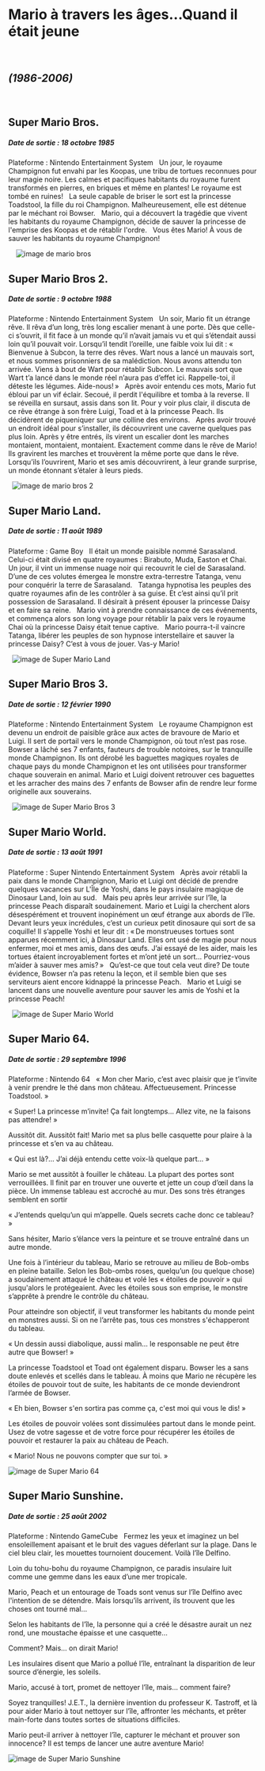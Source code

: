# Mario à travers les âges...Quand il était jeune 

&nbsp;
## _(1986-2006)_
&nbsp;
## Super Mario Bros.
##### Date de sortie : 18 octobre 1985
Plateforme : Nintendo Entertainment System
&nbsp;
Un jour, le royaume Champignon fut envahi par les Koopas, une tribu de tortues reconnues pour leur magie noire. Les calmes et pacifiques habitants du royaume furent transformés en pierres, en briques et même en plantes! Le royaume est tombé en ruines!
&nbsp;
La seule capable de briser le sort est la princesse Toadstool, la fille du roi Champignon. Malheureusement, elle est détenue par le méchant roi Bowser.
&nbsp;
Mario, qui a découvert la tragédie que vivent les habitants du royaume Champignon, décide de sauver la princesse de l'emprise des Koopas et de rétablir l'ordre.
&nbsp;
Vous êtes Mario! À vous de sauver les habitants du royaume Champignon!


&nbsp;
&nbsp;
![image de mario bros](https://mario.nintendo.com/static/62f0c8ceb9375b67329afdbceb24d421/a25bf/screen-3.jpg)
&nbsp;
## Super Mario Bros 2.
##### Date de sortie : 9 octobre 1988
Plateforme : Nintendo Entertainment System
&nbsp;
Un soir, Mario fit un étrange rêve. Il rêva d’un long, très long escalier menant à une porte. Dès que celle-ci s’ouvrit, il fit face à un monde qu’il n’avait jamais vu et qui s’étendait aussi loin qu’il pouvait voir. Lorsqu’il tendit l’oreille, une faible voix lui dit : « Bienvenue à Subcon, la terre des rêves. Wart nous a lancé un mauvais sort, et nous sommes prisonniers de sa malédiction. Nous avons attendu ton arrivée. Viens à bout de Wart pour rétablir Subcon. Le mauvais sort que Wart t’a lancé dans le monde réel n’aura pas d’effet ici. Rappelle-toi, il déteste les légumes. Aide-nous! »
&nbsp;
Après avoir entendu ces mots, Mario fut ébloui par un vif éclair. Secoué, il perdit l'équilibre et tomba à la reverse. Il se réveilla en sursaut, assis dans son lit. Pour y voir plus clair, il discuta de ce rêve étrange à son frère Luigi, Toad et à la princesse Peach. Ils décidèrent de piqueniquer sur une colline des environs.
&nbsp;
Après avoir trouvé un endroit idéal pour s’installer, ils découvrirent une caverne quelques pas plus loin. Après y être entrés, ils virent un escalier dont les marches montaient, montaient, montaient. Exactement comme dans le rêve de Mario! Ils gravirent les marches et trouvèrent la même porte que dans le rêve. Lorsqu’ils l’ouvrirent, Mario et ses amis découvrirent, à leur grande surprise, un monde étonnant s’étaler à leurs pieds.


&nbsp;
![image de mario bros 2](https://mario.nintendo.com/static/55d121a156a5675a462ddfcac4c5e6d2/a25bf/screen-3.jpg)
&nbsp;
## Super Mario Land.
##### Date de sortie : 11 août 1989
Plateforme : Game Boy
&nbsp;
Il était un monde paisible nommé Sarasaland. Celui-ci était divisé en quatre royaumes : Birabuto, Muda, Easton et Chai.
&nbsp;
Un jour, il vint un immense nuage noir qui recouvrit le ciel de Sarasaland. D’une de ces volutes émergea le monstre extra-terrestre Tatanga, venu pour conquérir la terre de Sarasaland.
&nbsp;
Tatanga hypnotisa les peuples des quatre royaumes afin de les contrôler à sa guise. Et c’est ainsi qu’il prit possession de Sarasaland. Il désirait à présent épouser la princesse Daisy et en faire sa reine.
&nbsp;
Mario vint à prendre connaissance de ces événements, et commença alors son long voyage pour rétablir la paix vers le royaume Chai où la princesse Daisy était tenue captive.
&nbsp;
Mario pourra-t-il vaincre Tatanga, libérer les peuples de son hypnose interstellaire et sauver la princesse Daisy? C’est à vous de jouer. Vas-y Mario!


&nbsp;
![image de Super Mario Land](https://mario.nintendo.com/static/3fd1a4fbfbfae2b78de8e66b27e797b8/781b9/screen-3.jpg)
## Super Mario Bros 3.
##### Date de sortie : 12 février 1990
Plateforme : Nintendo Entertainment System
&nbsp;
Le royaume Champignon est devenu un endroit de paisible grâce aux actes de bravoure de Mario et Luigi. Il sert de portail vers le monde Champignon, où tout n’est pas rose. Bowser a lâché ses 7 enfants, fauteurs de trouble notoires, sur le tranquille monde Champignon. Ils ont dérobé les baguettes magiques royales de chaque pays du monde Champignon et les ont utilisées pour transformer chaque souverain en animal. Mario et Luigi doivent retrouver ces baguettes et les arracher des mains des 7 enfants de Bowser afin de rendre leur forme originelle aux souverains.


&nbsp;
![image de Super Mario Bros 3](https://mario.nintendo.com/static/ec0a30e730254b3bed7f482bc59820cb/a25bf/screen-1.jpg)
&nbsp;
## Super Mario World.
##### Date de sortie : 13 août 1991
Plateforme : Super Nintendo Entertainment System
&nbsp;
Après avoir rétabli la paix dans le monde Champignon, Mario et Luigi ont décidé de prendre quelques vacances sur L'Île de Yoshi, dans le pays insulaire magique de Dinosaur Land, loin au sud.
&nbsp;
Mais peu après leur arrivée sur l’île, la princesse Peach disparaît soudainement. Mario et Luigi la cherchent alors désespérément et trouvent inopinément un œuf étrange aux abords de l’île. Devant leurs yeux incrédules, c’est un curieux petit dinosaure qui sort de sa coquille! Il s’appelle Yoshi et leur dit : « De monstrueuses tortues sont apparues récemment ici, à Dinosaur Land. Elles ont usé de magie pour nous enfermer, moi et mes amis, dans des œufs. J’ai essayé de les aider, mais les tortues étaient incroyablement fortes et m’ont jeté un sort… Pourriez-vous m’aider à sauver mes amis? »
&nbsp;
Qu’est-ce que tout cela veut dire? De toute évidence, Bowser n’a pas retenu la leçon, et il semble bien que ses serviteurs aient encore kidnappé la princesse Peach.
&nbsp;
Mario et Luigi se lancent dans une nouvelle aventure pour sauver les amis de Yoshi et la princesse Peach!


&nbsp;
![image de Super Mario World](https://mario.nintendo.com/static/81b5b23a6a32d75f239c22deee9c83a7/a25bf/screen-3.jpg)
&nbsp;
## Super Mario 64.
##### Date de sortie : 29 septembre 1996
Plateforme : Nintendo 64
&nbsp;
« Mon cher Mario, c’est avec plaisir que je t’invite à venir prendre le thé dans mon château. Affectueusement. Princesse Toadstool. »

« Super! La princesse m’invite! Ça fait longtemps… Allez vite, ne la faisons pas attendre! »

Aussitôt dit. Aussitôt fait! Mario met sa plus belle casquette pour plaire à la princesse et s’en va au château.

« Qui est là?... J’ai déjà entendu cette voix-là quelque part… »

Mario se met aussitôt à fouiller le château. La plupart des portes sont verrouillées. Il finit par en trouver une ouverte et jette un coup d’œil dans la pièce. Un immense tableau est accroché au mur. Des sons très étranges semblent en sortir

« J’entends quelqu’un qui m’appelle. Quels secrets cache donc ce tableau? »

Sans hésiter, Mario s’élance vers la peinture et se trouve entraîné dans un autre monde.

Une fois à l’intérieur du tableau, Mario se retrouve au milieu de Bob-ombs en pleine bataille. Selon les Bob-ombs roses, quelqu’un (ou quelque chose) a soudainement attaqué le château et volé les « étoiles de pouvoir » qui jusqu'alors le protégeaient. Avec les étoiles sous son emprise, le monstre s’apprête à prendre le contrôle du château.

Pour atteindre son objectif, il veut transformer les habitants du monde peint en monstres aussi. Si on ne l’arrête pas, tous ces monstres s'échapperont du tableau.

« Un dessin aussi diabolique, aussi malin… le responsable ne peut être autre que Bowser! »

La princesse Toadstool et Toad ont également disparu. Bowser les a sans doute enlevés et scellés dans le tableau. À moins que Mario ne récupère les étoiles de pouvoir tout de suite, les habitants de ce monde deviendront l’armée de Bowser.

« Eh bien, Bowser s'en sortira pas comme ça, c'est moi qui vous le dis! »

Les étoiles de pouvoir volées sont dissimulées partout dans le monde peint. Usez de votre sagesse et de votre force pour récupérer les étoiles de pouvoir et restaurer la paix au château de Peach.

« Mario! Nous ne pouvons compter que sur toi. »


![image de Super Mario 64](https://mario.nintendo.com/static/0caadecbaad36e189eaed68c6fa01bd3/a25bf/screen-1.jpg)
&nbsp;
## Super Mario Sunshine.
##### Date de sortie : 25 août 2002
Plateforme : Nintendo GameCube
&nbsp;
Fermez les yeux et imaginez un bel ensoleillement apaisant et le bruit des vagues déferlant sur la plage. Dans le ciel bleu clair, les mouettes tournoient doucement. Voilà l’île Delfino.

Loin du tohu-bohu du royaume Champignon, ce paradis insulaire luit comme une gemme dans les eaux d’une mer tropicale.

Mario, Peach et un entourage de Toads sont venus sur l’île Delfino avec l'intention de se détendre. Mais lorsqu’ils arrivent, ils trouvent que les choses ont tourné mal…

Selon les habitants de l’île, la personne qui a créé le désastre aurait un nez rond, une moustache épaisse et une casquette…

Comment? Mais… on dirait Mario!

Les insulaires disent que Mario a pollué l’île, entraînant la disparition de leur source d’énergie, les soleils.

Mario, accusé à tort, promet de nettoyer l’île, mais… comment faire?

Soyez tranquilles! J.E.T., la dernière invention du professeur K. Tastroff, et là pour aider Mario à tout nettoyer sur l’île, affronter les méchants, et prêter main-forte dans toutes sortes de situations difficiles.

Mario peut-il arriver à nettoyer l’île, capturer le méchant et prouver son innocence? Il est temps de lancer une autre aventure Mario!


![image de Super Mario Sunshine](https://mario.nintendo.com/static/fe7b8e7d987c0bcd0efaf2b84f3c0d38/a25bf/screen-3.jpg)
&nbsp;
